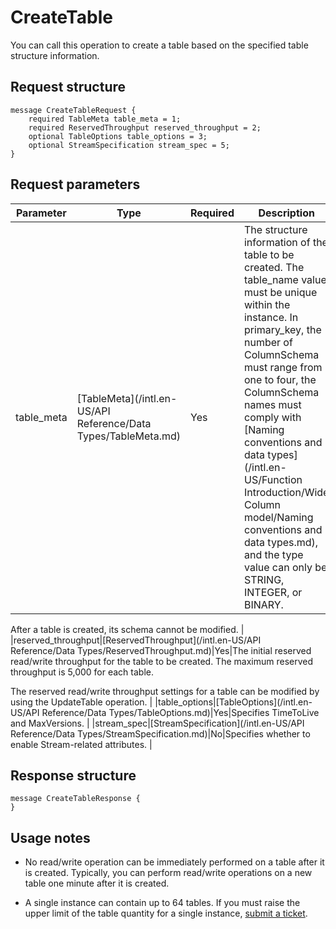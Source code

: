 # CreateTable

You can call this operation to create a table based on the specified table structure information.

## Request structure

```
message CreateTableRequest {
    required TableMeta table_meta = 1;
    required ReservedThroughput reserved_throughput = 2; 
    optional TableOptions table_options = 3;
    optional StreamSpecification stream_spec = 5;
}
```

## Request parameters

|Parameter|Type|Required|Description|
|---------|----|--------|-----------|
|table\_meta|[TableMeta](/intl.en-US/API Reference/Data Types/TableMeta.md)|Yes|The structure information of the table to be created. The table\_name value must be unique within the instance. In primary\_key, the number of ColumnSchema must range from one to four, the ColumnSchema names must comply with [Naming conventions and data types](/intl.en-US/Function Introduction/Wide Column model/Naming conventions and data types.md), and the type value can only be STRING, INTEGER, or BINARY.

 After a table is created, its schema cannot be modified. |
|reserved\_throughput|[ReservedThroughput](/intl.en-US/API Reference/Data Types/ReservedThroughput.md)|Yes|The initial reserved read/write throughput for the table to be created. The maximum reserved throughput is 5,000 for each table.

 The reserved read/write throughput settings for a table can be modified by using the UpdateTable operation. |
|table\_options|[TableOptions](/intl.en-US/API Reference/Data Types/TableOptions.md)|Yes|Specifies TimeToLive and MaxVersions. |
|stream\_spec|[StreamSpecification](/intl.en-US/API Reference/Data Types/StreamSpecification.md)|No|Specifies whether to enable Stream-related attributes. |

## Response structure

```
message CreateTableResponse {
}
```

## Usage notes

-   No read/write operation can be immediately performed on a table after it is created. Typically, you can perform read/write operations on a new table one minute after it is created.

-   A single instance can contain up to 64 tables. If you must raise the upper limit of the table quantity for a single instance, [submit a ticket](https://selfservice.console.aliyun.com/ticket/createIndex).


